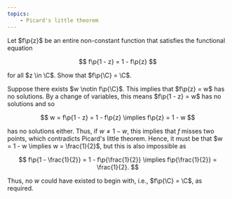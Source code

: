 ```yaml
---
topics:
    - Picard's little theorem
---
```


<problem>

Let $f\p{z}$ be an entire non-constant function that satisfies the functional equation

$$
f\p{1 - z} = 1 - f\p{z}
$$

for all $z \in \C$. Show that $f\p{\C} = \C$.

</problem>

<solution>

Suppose there exists $w \notin f\p{\C}$. This implies that $f\p{z} = w$ has no solutions. By a change of variables, this means $f\p{1 - z} = w$ has no solutions and so

$$
w = f\p{1 - z} = 1 - f\p{z} \implies f\p{z} = 1 - w
$$

has no solutions either. Thus, if $w \neq 1 - w$, this implies that $f$ misses two points, which contradicts Picard's little theorem. Hence, it must be that $w = 1 - w \implies w = \frac{1}{2}$, but this is also impossible as

$$
f\p{1 - \frac{1}{2}} = 1 - f\p{\frac{1}{2}}
\implies f\p{\frac{1}{2}} = \frac{1}{2}.
$$

Thus, no $w$ could have existed to begin with, i.e., $f\p{\C} = \C$, as required.

</solution>
